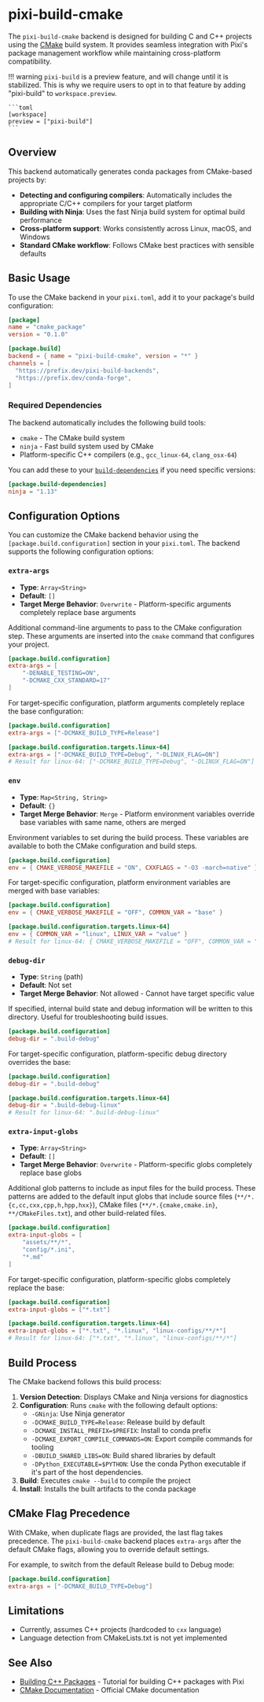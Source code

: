# pixi-build-cmake

The `pixi-build-cmake` backend is designed for building C and C++ projects using the [CMake](https://cmake.org/) build system. It provides seamless integration with Pixi's package management workflow while maintaining cross-platform compatibility.

!!! warning
    `pixi-build` is a preview feature, and will change until it is stabilized.
    This is why we require users to opt in to that feature by adding "pixi-build" to `workspace.preview`.

    ```toml
    [workspace]
    preview = ["pixi-build"]
    ```


## Overview

This backend automatically generates conda packages from CMake-based projects by:

- **Detecting and configuring compilers**: Automatically includes the appropriate C/C++ compilers for your target platform
- **Building with Ninja**: Uses the fast Ninja build system for optimal build performance
- **Cross-platform support**: Works consistently across Linux, macOS, and Windows
- **Standard CMake workflow**: Follows CMake best practices with sensible defaults

## Basic Usage

To use the CMake backend in your `pixi.toml`, add it to your package's build configuration:

```toml
[package]
name = "cmake_package"
version = "0.1.0"

[package.build]
backend = { name = "pixi-build-cmake", version = "*" }
channels = [
  "https://prefix.dev/pixi-build-backends",
  "https://prefix.dev/conda-forge",
]
```

### Required Dependencies

The backend automatically includes the following build tools:

- `cmake` - The CMake build system
- `ninja` - Fast build system used by CMake
- Platform-specific C++ compilers (e.g., `gcc_linux-64`, `clang_osx-64`)

You can add these to your [`build-dependencies`](https://pixi.sh/latest/build/dependency_types/) if you need specific versions:

```toml
[package.build-dependencies]
ninja = "1.13"
```

## Configuration Options

You can customize the CMake backend behavior using the `[package.build.configuration]` section in your `pixi.toml`. The backend supports the following configuration options:

### `extra-args`

- **Type**: `Array<String>`
- **Default**: `[]`
- **Target Merge Behavior**: `Overwrite` - Platform-specific arguments completely replace base arguments

Additional command-line arguments to pass to the CMake configuration step. These arguments are inserted into the `cmake` command that configures your project.

```toml
[package.build.configuration]
extra-args = [
    "-DENABLE_TESTING=ON",
    "-DCMAKE_CXX_STANDARD=17"
]
```

For target-specific configuration, platform arguments completely replace the base configuration:

```toml
[package.build.configuration]
extra-args = ["-DCMAKE_BUILD_TYPE=Release"]

[package.build.configuration.targets.linux-64]
extra-args = ["-DCMAKE_BUILD_TYPE=Debug", "-DLINUX_FLAG=ON"]
# Result for linux-64: ["-DCMAKE_BUILD_TYPE=Debug", "-DLINUX_FLAG=ON"]
```

### `env`

- **Type**: `Map<String, String>`
- **Default**: `{}`
- **Target Merge Behavior**: `Merge` - Platform environment variables override base variables with same name, others are merged

Environment variables to set during the build process. These variables are available to both the CMake configuration and build steps.

```toml
[package.build.configuration]
env = { CMAKE_VERBOSE_MAKEFILE = "ON", CXXFLAGS = "-O3 -march=native" }
```

For target-specific configuration, platform environment variables are merged with base variables:

```toml
[package.build.configuration]
env = { CMAKE_VERBOSE_MAKEFILE = "OFF", COMMON_VAR = "base" }

[package.build.configuration.targets.linux-64]
env = { COMMON_VAR = "linux", LINUX_VAR = "value" }
# Result for linux-64: { CMAKE_VERBOSE_MAKEFILE = "OFF", COMMON_VAR = "linux", LINUX_VAR = "value" }
```

### `debug-dir`

- **Type**: `String` (path)
- **Default**: Not set
- **Target Merge Behavior**: Not allowed - Cannot have target specific value

If specified, internal build state and debug information will be written to this directory. Useful for troubleshooting build issues.

```toml
[package.build.configuration]
debug-dir = ".build-debug"
```

For target-specific configuration, platform-specific debug directory overrides the base:

```toml
[package.build.configuration]
debug-dir = ".build-debug"

[package.build.configuration.targets.linux-64]
debug-dir = ".build-debug-linux"
# Result for linux-64: ".build-debug-linux"
```

### `extra-input-globs`

- **Type**: `Array<String>`
- **Default**: `[]`
- **Target Merge Behavior**: `Overwrite` - Platform-specific globs completely replace base globs

Additional glob patterns to include as input files for the build process. These patterns are added to the default input globs that include source files (`**/*.{c,cc,cxx,cpp,h,hpp,hxx}`), CMake files (`**/*.{cmake,cmake.in}`, `**/CMakeFiles.txt`), and other build-related files.

```toml
[package.build.configuration]
extra-input-globs = [
    "assets/**/*",
    "config/*.ini",
    "*.md"
]
```

For target-specific configuration, platform-specific globs completely replace the base:

```toml
[package.build.configuration]
extra-input-globs = ["*.txt"]

[package.build.configuration.targets.linux-64]
extra-input-globs = ["*.txt", "*.linux", "linux-configs/**/*"]
# Result for linux-64: ["*.txt", "*.linux", "linux-configs/**/*"]
```


## Build Process

The CMake backend follows this build process:

1. **Version Detection**: Displays CMake and Ninja versions for diagnostics
2. **Configuration**: Runs `cmake` with the following default options:
   - `-GNinja`: Use Ninja generator
   - `-DCMAKE_BUILD_TYPE=Release`: Release build by default
   - `-DCMAKE_INSTALL_PREFIX=$PREFIX`: Install to conda prefix
   - `-DCMAKE_EXPORT_COMPILE_COMMANDS=ON`: Export compile commands for tooling
   - `-DBUILD_SHARED_LIBS=ON`: Build shared libraries by default
   - `-DPython_EXECUTABLE=$PYTHON`: Use the conda Python executable if it's part of the host dependencies.
3. **Build**: Executes `cmake --build` to compile the project
4. **Install**: Installs the built artifacts to the conda package

## CMake Flag Precedence

With CMake, when duplicate flags are provided, the last flag takes precedence.
The `pixi-build-cmake` backend places `extra-args` after the default CMake flags, allowing you to override default settings.

For example, to switch from the default Release build to Debug mode:

```toml
[package.build.configuration]
extra-args = ["-DCMAKE_BUILD_TYPE=Debug"]
```


## Limitations

- Currently, assumes C++ projects (hardcoded to `cxx` language)
- Language detection from CMakeLists.txt is not yet implemented

## See Also

- [Building C++ Packages](https://pixi.sh/latest/build/cpp/) - Tutorial for building C++ packages with Pixi
- [CMake Documentation](https://cmake.org/documentation/) - Official CMake documentation
